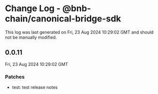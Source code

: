 # Change Log - @bnb-chain/canonical-bridge-sdk

This log was last generated on Fri, 23 Aug 2024 10:29:02 GMT and should not be manually modified.

## 0.0.11
Fri, 23 Aug 2024 10:29:02 GMT

### Patches

- test: test release notes

